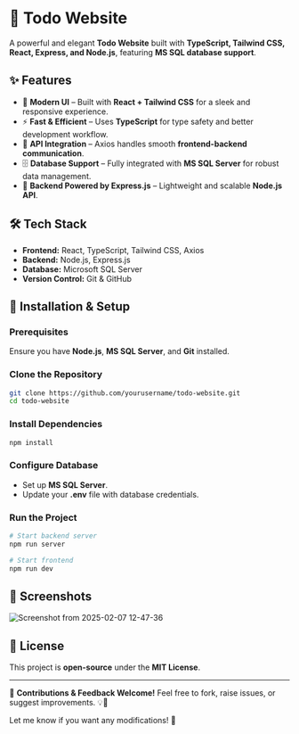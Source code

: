 # 📝 Todo Website  

A powerful and elegant **Todo Website** built with **TypeScript, Tailwind CSS, React, Express, and Node.js**, featuring **MS SQL database support**.  

## ✨ Features  

- 🚀 **Modern UI** – Built with **React + Tailwind CSS** for a sleek and responsive experience.  
- ⚡ **Fast & Efficient** – Uses **TypeScript** for type safety and better development workflow.  
- 📡 **API Integration** – Axios handles smooth **frontend-backend communication**.  
- 🗄 **Database Support** – Fully integrated with **MS SQL Server** for robust data management.  
- 🔧 **Backend Powered by Express.js** – Lightweight and scalable **Node.js API**.  

## 🛠 Tech Stack  

- **Frontend:** React, TypeScript, Tailwind CSS, Axios  
- **Backend:** Node.js, Express.js  
- **Database:** Microsoft SQL Server  
- **Version Control:** Git & GitHub  

## 🚀 Installation & Setup  

### Prerequisites  
Ensure you have **Node.js**, **MS SQL Server**, and **Git** installed.  

### Clone the Repository  
```bash
git clone https://github.com/yourusername/todo-website.git
cd todo-website
```

### Install Dependencies  
```bash
npm install
```

### Configure Database  
- Set up **MS SQL Server**.  
- Update your **.env** file with database credentials.  

### Run the Project  
```bash
# Start backend server
npm run server

# Start frontend
npm run dev
```

## 📸 Screenshots  
![Screenshot from 2025-02-07 12-47-36](https://github.com/user-attachments/assets/3e291cc0-ca9f-4d6f-a1d7-a70e1f6f9a32)
 

## 📜 License  
This project is **open-source** under the **MIT License**.  

---

🚀 **Contributions & Feedback Welcome!** Feel free to fork, raise issues, or suggest improvements. 💡🎉  

Let me know if you want any modifications! 🚀

